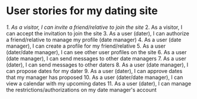 # User stories for my dating site 

*1. As a visitor, I can invite a friend/relative to join the site*
2. As a visitor, I can accept the invitation to join the site
3. As a user (dater), I can authorize a friend/relative to manage my profile (date manager)
4. As a user (date manager), I can create a profile for my friend/relative
5. As a user (dater/date manager), I can see other user profiles on the site
6. As a user (date manager), I can send messages to other date managers
7. As a user (dater), I can send messages to other daters
8. As a user (date manager), I can propose dates for my dater
9. As a user (dater), I can approve dates that my manager has proposed
10. As a user (dater/date manager), I can view a calendar with my upcoming dates
11. As a user (dater), I can manage the restrictions/authorizations on my date manager's account
